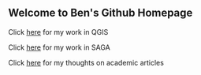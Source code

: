 ## Welcome to Ben's Github Homepage

Click [here](QGIS.md) for my work in QGIS

Click [here](SAGA.md) for my work in SAGA

Click [here](academia.md) for my thoughts on academic articles
